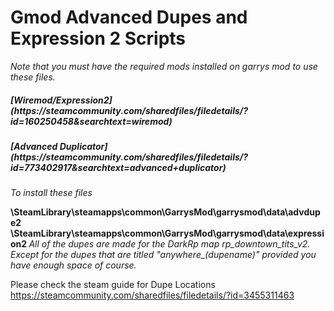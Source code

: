 <h1> Gmod Advanced Dupes and Expression 2 Scripts </h1>
<em> Note that you must have the required mods installed on garrys mod to use these files. </em>

<h5> [Wiremod/Expression2] (https://steamcommunity.com/sharedfiles/filedetails/?id=160250458&searchtext=wiremod) </h5>
<h5> [Advanced Duplicator] (https://steamcommunity.com/sharedfiles/filedetails/?id=773402917&searchtext=advanced+duplicator) </h5>

<em> To install these files </em>



<strong> \SteamLibrary\steamapps\common\GarrysMod\garrysmod\data\advdupe2 </strong>
<strong> \SteamLibrary\steamapps\common\GarrysMod\garrysmod\data\expression2 </strong>
<em> All of the dupes are made for the DarkRp map rp_downtown_tits_v2. Except for the dupes that are titled "anywhere_(dupename)" provided you have enough space of course. </em>


Please check the steam guide for Dupe Locations
https://steamcommunity.com/sharedfiles/filedetails/?id=3455311463
